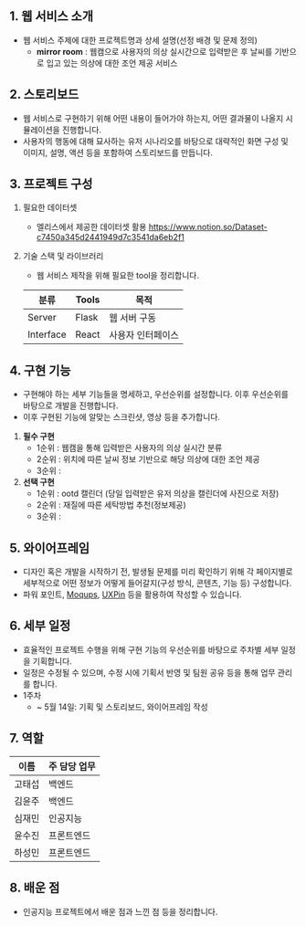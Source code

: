 ## 1. 웹 서비스 소개
- 웹 서비스 주제에 대한 프로젝트명과 상세 설명(선정 배경 및 문제 정의)
    - **mirror room** : 웹캠으로 사용자의 의상 실시간으로 입력받은 후 날씨를 기반으로 입고 있는 의상에 대한 조언 제공 서비스



## 2. 스토리보드
- 웹 서비스로 구현하기 위해 어떤 내용이 들어가야 하는지, 어떤 결과물이 나올지 시뮬레이션을 진행합니다.
- 사용자의 행동에 대해 묘사하는 유저 시나리오를 바탕으로 대략적인 화면 구성 및 이미지, 설명, 액션 등을 포함하여 스토리보드를 만듭니다.



## 3. 프로젝트 구성
1. 필요한 데이터셋
    - 엘리스에서 제공한 데이터셋 활용
    https://www.notion.so/Dataset-c7450a345d2441949d7c3541da6eb2f1
       

2. 기술 스택 및 라이브러리
    - 웹 서비스 제작을 위해 필요한 tool을 정리합니다.

    | 분류 | Tools | 목적 |
    | ------ | ------ | ------ |
    | Server | Flask | 웹 서버 구동 |
    | Interface | React | 사용자 인터페이스 |



## 4. 구현 기능
- 구현해야 하는 세부 기능들을 명세하고, 우선순위를 설정합니다. 이후 우선순위를 바탕으로 개발을 진행합니다.
- 이후 구현된 기능에 알맞는 스크린샷, 영상 등을 추가합니다.
1. **필수 구현**
    - 1순위 : 웹캠을 통해 입력받은 사용자의 의상 실시간 분류
    - 2순위 : 위치에 따른 날씨 정보 기반으로 해당 의상에 대한 조언 제공
    - 3순위 : 
2. **선택 구현**
    - 1순위 : ootd 캘린더 (당일 입력받은 유저 의상을 캘린더에 사진으로 저장)
    - 2순위 : 재질에 따른 세탁방법 추천(정보제공)
    - 3순위 :



## 5. 와이어프레임
- 디자인 혹은 개발을 시작하기 전, 발생될 문제를 미리 확인하기 위해 각 페이지별로 세부적으로 어떤 정보가 어떻게 들어갈지(구성 방식, 콘텐츠, 기능 등) 구성합니다.
- 파워 포인트, [Moqups](https://moqups.com/), [UXPin](https://www.uxpin.com/) 등을 활용하여 작성할 수 있습니다.



## 6. 세부 일정
- 효율적인 프로젝트 수행을 위해 구현 기능의 우선순위를 바탕으로 주차별 세부 일정을 기획합니다.
- 일정은 수정될 수 있으며, 수정 시에 기획서 반영 및 팀원 공유 등을 통해 업무 관리를 합니다.
- 1주차
    - ~ 5월 14일: 기획 및 스토리보드, 와이어프레임 작성



## 7. 역할

| 이름 | 주 담당 업무 |
| ------ | ------ |
| 고태섭 | 백엔드 |
| 김윤주 | 백엔드 |
| 심재민 | 인공지능 |
| 윤수진 | 프론트엔드 |
| 하성민 | 프론트엔드 |



## 8. 배운 점
- 인공지능 프로젝트에서 배운 점과 느낀 점 등을 정리합니다.

